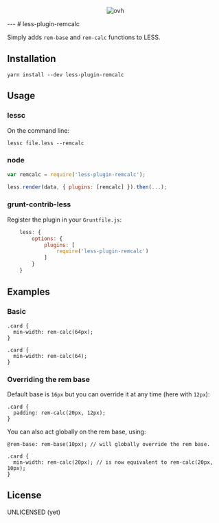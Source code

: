 <p align="center"><img src="http://i.imgur.com/JJYWgLD.png" alt="ovh"/></p>
---
# less-plugin-remcalc

Simply adds `rem-base` and `rem-calc` functions to LESS.

## Installation

```
yarn install --dev less-plugin-remcalc
```

## Usage

### lessc

On the command line:

```
lessc file.less --remcalc
```

### node

```js
var remcalc = require('less-plugin-remcalc');

less.render(data, { plugins: [remcalc] }).then(...);
```

### grunt-contrib-less

Register the plugin in your `Gruntfile.js`:

```js
    less: {
        options: {
            plugins: [
                require('less-plugin-remcalc')
            ]
        }
    }
```

## Examples

### Basic

```less
.card {
  min-width: rem-calc(64px);
}

.card {
  min-width: rem-calc(64);
}
```

### Overriding the rem base

Default base is `16px` but you can override it at any time (here with `12px`):

```less
.card {
  padding: rem-calc(20px, 12px);
}
```

You can also act globally on the rem base, using:

```less
@rem-base: rem-base(10px); // will globally override the rem base.

.card {
  min-width: rem-calc(20px); // is now equivalent to rem-calc(20px, 10px);
}
```

## License

UNLICENSED (yet)
